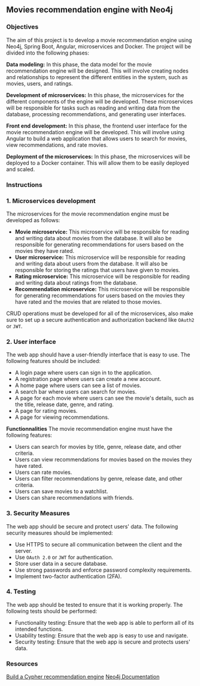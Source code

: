 ## Movies recommendation engine with Neo4j

### Objectives
The aim of this project is to develop a movie recommendation engine using Neo4j, Spring Boot, Angular, microservices and Docker. The project will be divided into the following phases:

**Data modeling:** In this phase, the data model for the movie recommendation engine will be designed. This will involve creating nodes and relationships to represent the different entities in the system, such as movies, users, and ratings.

**Development of microservices:** In this phase, the microservices for the different components of the engine will be developed. These microservices will be responsible for tasks such as reading and writing data from the database, processing recommendations, and generating user interfaces.

**Front end development:** In this phase, the frontend user interface for the movie recommendation engine will be developed. This will involve using Angular to build a web application that allows users to search for movies, view recommendations, and rate movies.

**Deployment of the microservices:** In this phase, the microservices will be deployed to a Docker container. This will allow them to be easily deployed and scaled.

### Instructions
### 1. Microservices development
The microservices for the movie recommendation engine must be developed as follows:
-   **Movie microservice:** This microservice will be responsible for reading and writing data about movies from the database. It will also be responsible for generating recommendations for users based on the movies they have rated.
-   **User microservice:** This microservice will be responsible for reading and writing data about users from the database. It will also be responsible for storing the ratings that users have given to movies.
-   **Rating microservice:** This microservice will be responsible for reading and writing data about ratings from the database.
-   **Recommendation microservice:** This microservice will be responsible for generating recommendations for users based on the movies they have rated and the movies that are related to those movies.

CRUD operations must be developed for all of the microservices, also make sure to set up a secure authentication and authorization backend like `OAuth2` or `JWT`.

### 2. User interface
The web app should have a user-friendly interface that is easy to use. The following features should be included:
-   A login page where users can sign in to the application.
-   A registration page where users can create a new account.
-   A home page where users can see a list of movies.
-   A search bar where users can search for movies.
-   A page for each movie where users can see the movie's details, such as the title, release date, genre, and rating.
-   A page for rating movies.
-   A page for viewing recommendations.

**Functionnalities**
  The movie recommendation engine  must have the following features:
-   Users can search for movies by title, genre, release date, and other criteria.
-   Users can view recommendations for movies based on the movies they have rated.
-   Users can rate movies.
-   Users can filter recommendations by genre, release date, and other criteria.
-   Users can save movies to a watchlist.
-   Users can share recommendations with friends.

### 3. Security Measures

The web app should be secure and protect users' data. The following security measures should be implemented:
-   Use HTTPS to secure all communication between the client and the server.
-   Use `OAuth 2.0` or `JWT` for authentication.
-   Store user data in a secure database.
-   Use strong passwords and enforce password complexity requirements.
-   Implement two-factor authentication (2FA).

### 4. Testing
The web app should be tested to ensure that it is working properly. The following tests should be performed:
-   Functionality testing: Ensure that the web app is able to perform all of its intended functions.
-   Usability testing: Ensure that the web app is easy to use and navigate.
-   Security testing: Ensure that the web app is secure and protects users' data.

### Resources
[Build a Cypher recommendation engine](https://neo4j.com/developer/cypher/guide-build-a-recommendation-engine/)
[Neo4j Documentation](https://neo4j.com/docs/)